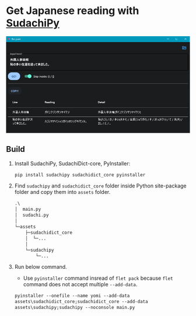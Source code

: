 # Get Japanese reading with [SudachiPy](https://github.com/WorksApplications/SudachiPy)

![img](./images/demo.png)

## Build

1. Install SudachiPy, SudachiDict-core, PyInstaller:

    ```
    pip install sudachipy sudachidict_core pyinstaller
    ```

1. Find `sudachipy` and `sudachidict_core` folder inside Python site-package folder and copy them into `assets` folder.

    ```
    .\
    │  main.py
    │  sudachi.py
    │
    └─assets
        ├─sudachidict_core
        │  └─...
        │
        └─sudachipy
            └─...
    ```

1. Run below command.
    + Use `pyinstaller` command insread of `flet pack` because `flet` command does not accept multiple `--add-data`.

    ```
    pyinstaller --onefile --name yomi --add-data assets\sudachidict_core;sudachidict_core --add-data assets\sudachipy;sudachipy --noconsole main.py
    ```
